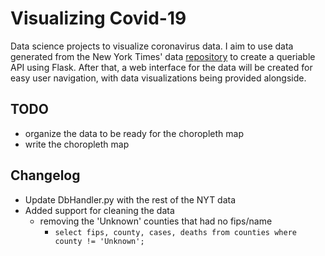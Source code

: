 # Visualizing Covid-19
Data science projects to visualize coronavirus data. I aim to use data generated from the New York Times' data [repository](https://github.com/nytimes/covid-19-data) 
to create a queriable API using Flask. After that, a web interface for the data will be created for easy user
navigation, with data visualizations being provided alongside.

## TODO
   - organize the data to be ready for the choropleth map
   - write the choropleth map
 

## Changelog
- Update DbHandler.py with the rest of the NYT data
- Added support for cleaning the data 
    - removing the 'Unknown' counties that had no fips/name
        - `select fips, county, cases, deaths from counties where county != 'Unknown';
`
 

